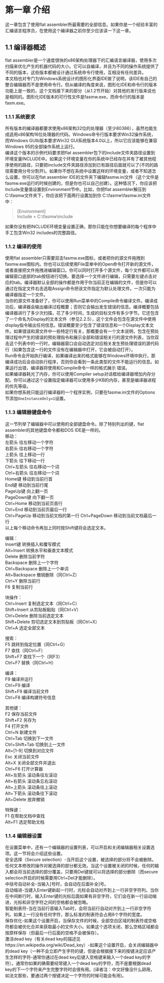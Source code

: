 # 第一章 介绍
这一章包含了使用flat assembler所最需要的全部信息。如果你是一个经验丰富的汇编语言程序员，在使用这个编译器之前你至少应该读一下这一章。   
## 1.1 编译器概述
flat assembler是一个速度很快的x86架构处理器下的汇编语言编译器，使用多次扫描来优化产生的机器代码的大小。它可以自编译，并且为不同的操作系统提供了不同的版本，这些版本都被设计通过系统命令行使用，互相没有任何差异。   
本文档也对专门为Windows系统设计的图形化界面IDE做了说明，该IDE有自己的整合编辑器而不是使用命令行。但从编译的角度来说，图形化IDE和命令行的版本功能上是一致的，这个文档接下来的部分（从1.2节开始）对其他的发行版来说也是相同的。图形化IDE版本的可行性文件是fasmw.exe，而命令行的版本是fasm.exe。
### 1.1.1 系统要求
所有版本的编译器都要求使用x86架构32位的处理器（至少80386），虽然也能生成适用x86架构16位处理器的代码。Windows命令行版本要求Win32操作系统，而Windows GUIb版本要求Win32 GUI系统版本4.0以上，所以它应该能够在兼容Windows 95的全部操作系统上运行。   
编译这个版本的示例代码要求把flat assembler包下的include文件夹路径设置到环境变量INCLUDE中。如果这个环境变量在你的系统中已经存在并有了被其他程序使用的路径，只要把include文件夹路径添加到已有路径后面就可以了(不同的路径需要用分号分割开)。如果你不想在系统中设置这样的环境变量，或者不知道怎么设置，你可以在flat assembler IDE的文件夹下编辑fasmw.ini文件（这个文件是fasmw.exe运行的时候创建的，但是你也可以自己创建）。这种情况下，你应该把Include变量值设置到Environment节中。比如，你把flat assembler解压到 C:\fasmw文件夹下，你应该把下面两行设置加到你 C:\fasmw\fasmw.ini文件中：   
>[Environment]   
>Include = C:\fasmw\include   

如果你没有把INCLUDE环境变量设置正确，那你只能在你想要编译的每个程序中手工包含Win32 includes的完整路径。   
### 1.1.2 编译的使用
使用flat assembler只需要双击fasmw.exe图标，或者把你的源文件拖拽到fasmw.exe图标内。你也可以后续使用File菜单中的Open命令打开新的源文件，或者直接把文件拖拽进编辑窗口。你可以同时打开多个源文件，每个文件都可以用编辑窗口底部的tab按钮进行切换。要选择一个文件进行编辑，只需要左键点击对应的tab。编译器默认全部的操作都是作用于你当前正在编辑的文件，但是你可以通过在指定文件右击选取Assign命令把该文件指定为默认处理文件。一次只能为编译器指定一个文件。   
当你的源文件准备好了，你可以使用Run菜单中的Compile命令编译文件。编译成功后，编译器会输出编译过程概要；否则它会输出发生错误的信息。编译概要包括编译器进行了多少次扫描，花了多少时间，生成的目标文件有多少字节。它还包含了一个命名为Display的文本文件（参见2.2.5），这个文件会包含在源文件中使用display指令输出任何信息。错误概要至少包含了错误信息和一个Display文本文件。如果错误和源文件中一些特定行有关，那概要会有一个文本说明，包含在预处理过程中产生的错误的预处理指令和展示全部和错误相关行的源文件列表，当你双击这个列表中的一行时，编辑器窗口会自动选定对应相关发生预处理错误的源代码行（如果包含这一行的文件没有在编辑器中打开，它会被自动打开）。   
Run命令会开始执行编译，如果编译出来的格式能够在Windows环境中执行，那编译成功后会自动执行程序，否则你会看到一条此类型的文件不能运行的信息。如果运行出错，编译器将使用和Compile命令一样的格式展示 错误。   
如果编译器耗光了内存，你可以使用Compiler setup对话框给编译器增加内存分配。你可以通过这个设置指定编译器可以使用多少KB的内存，甚至是编译器进程的优先等级。   
如果你想系统只能运行编译器的一个程序实例，只要在fasmw.ini文件的Options节添加`OneInstanceOnly=1`设置。   
### 1.1.3 编辑器键盘命令
这一节列举了编辑器中可以使用的全部键盘命令。除了特别列出的键，flat assembler的其他键盘命令都和DOS IDE是一样的。   
移动：   
左箭头              往左移动一个字符   
右箭头              往右移动一个字符   
上箭头              往上移动一行   
下箭头              往下移动一行   
Ctrl+左箭头         往右移动一个词   
Ctrl+右箭头         往左移动一个词   
Home键              移动到当前行首   
End键               移动到当前行尾   
PageUp键            向上翻一页   
PageDown键          向下翻一页   
Ctrl+Home           移动到当前页首行   
Ctrl+End            移动到当前页最后一行   
Ctrl+PageUp         移动到当前文档的第一行
Ctrl+PageDown       移动到当前文档最后一行   
以上每个移动命令再加上同时按Shift键将会选定文本。   

编辑：   
Insert键            转换插入和覆写模式   
Alt+Insert          转换水平和垂直文本模式   
Delete              删除当前字符   
Backspace           删除上一个字符   
Ctrl+Backspace      删除上一个单词   
Alt+Backspace       撤销删除（同Ctrl+Z）   
Ctrl+Y              删除当前行   
F6                  复制当前行   

块操作：   
Ctrl+Insert         复制选定文本（同Ctrl+C）   
Shift+Insert        从剪贴板黏贴（同Ctrl+V）   
Ctrl+Delete         删除当前选定文本   
Shift+Delete        剪切选定文本到剪贴板（同Ctrl+X）  
Ctrl+A              选定全部文本   

搜索：   
F5                  跳转到指定位置（同Ctrl+G）   
F7                  查找（同Ctrl+F）   
Shift+F7            查找下一个（同F3）   
Ctrl+F7             替换（同Ctrl+H）   

编译：   
F9                  编译并运行   
Ctrl+F9             编译   
Shift+F9            编译当前文件   
Ctrl+F8             编译构建符号信息   

其他键：   
F2                  保存当前文件   
Shift+F2            另存为   
F4                  打开文件   
Ctrl+N              新建文件   
Ctrl+Tab            切换到下一文件   
Ctrl+Shift+Tab      切换到上一文件   
Alt+[1-9]           切换到对应文件   
Esc                 关闭当前文件   
Alt+X               关闭全部文件并退出   
Ctrl+F6             打开计算器   
Alt+左箭头          滚动条往左滚动   
Alt+右箭头          滚动条忘右滚动   
Alt+上箭头          滚动条往上滚动   
Alt+下箭头          滚动条往下滚动   
Alt+Delete          放弃撤销   

特殊键：   
F1                 在帮助文档中查找   
Alt+F1             选定帮助文档
### 1.1.4 编辑器设置
在设置菜单中，还有一个编辑器的设置列表，可以开启和关闭编辑器相关设置选项。这一节将会介绍这些设置。   
安全选择（Secure selection）-当开启这个设置，被选择的部分将不会被删除。任何文本修改的操作对被选择的部分都无效。当这个设置被关闭的时候，任何的输入都会将当前选择的部分覆盖，只要用Del键就可以将选择的部分删除（而secure selection开启的时候需要用Ctrl+Del才能删除）。   
中括号自动补全-当输入[号时，会自动在后面补全]号。   
自动缩进-当键入Enter键新起一行时，光标会自动对齐到上一行非空字符列。当你在中间断行时，输入Enter键的光标后面如果有非空字符，它们会在新一行自动缩进，光标和非空字符之间的空格都会被忽略。   
智能制表符-当在当前行首输入Tab时，会将当前行自动对齐到上一行非空字符列。如果上一行没有任何字符，那么标准的制表符会占用8个字符的宽度。   
保存优化-如果这个设置开启，当保存文件的时候，全部空白区域的制表符或空格符都会被优化合并来获取最小的文件大小。如果这个选项关闭，那么空格区域都会按原样保存（但最后一行后面的空格不会被保存）。   
激活dead key（有关dead key的描述见https://en.wikipedia.org/wiki/Dead_key）-如果这个设置开启，会关闭编辑器中的dead key（一种不会立即产生字符的键，但是会根据接下来的按键决定应该产生怎样的字符-通常你通过在dead key后键入空格键来输入一个dead key的字符）。通常你如果的确需要经常键入一个dead key的字符，而不是要根据dead key的下一个字符来产生完整字符时会很有用。(译者注：中文好像没什么卵用，如法文那些，要通过两个按键决定一个字符的时候可能会有用)。